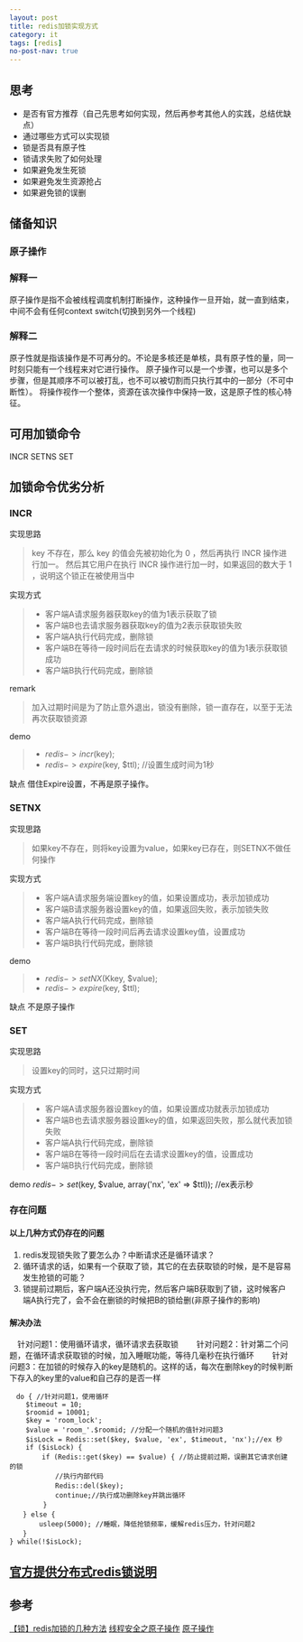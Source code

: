 ```yaml
---
layout: post
title: redis加锁实现方式
category: it
tags: [redis]
no-post-nav: true
---
```

## 思考
- 是否有官方推荐（自己先思考如何实现，然后再参考其他人的实践，总结优缺点）
- 通过哪些方式可以实现锁
- 锁是否具有原子性
- 锁请求失败了如何处理
- 如果避免发生死锁
- 如果避免发生资源抢占
- 如果避免锁的误删

## 储备知识
### 原子操作
### 解释一
原子操作是指不会被线程调度机制打断操作，这种操作一旦开始，就一直到结束，
中间不会有任何context switch(切换到另外一个线程)

### 解释二
原子性就是指该操作是不可再分的。不论是多核还是单核，具有原子性的量，同一时刻只能有一个线程来对它进行操作。
原子操作可以是一个步骤，也可以是多个步骤，但是其顺序不可以被打乱，也不可以被切割而只执行其中的一部分（不可中断性）。
将操作视作一个整体，资源在该次操作中保持一致，这是原子性的核心特征。


## 可用加锁命令
INCR SETNS SET

## 加锁命令优劣分析

### INCR
实现思路
> key 不存在，那么 key 的值会先被初始化为 0 ，然后再执行 INCR 操作进行加一。 
然后其它用户在执行 INCR 操作进行加一时，如果返回的数大于 1 ，说明这个锁正在被使用当中

实现方式
> - 客户端A请求服务器获取key的值为1表示获取了锁
> - 客户端B也去请求服务器获取key的值为2表示获取锁失败
> - 客户端A执行代码完成，删除锁
> - 客户端B在等待一段时间后在去请求的时候获取key的值为1表示获取锁成功
> - 客户端B执行代码完成，删除锁

remark
> 加入过期时间是为了防止意外退出，锁没有删除，锁一直存在，以至于无法再次获取锁资源
 
 demo
 > - $redis->incr($key);
 > - $redis->expire($key, $ttl); //设置生成时间为1秒
 
 
 缺点
 借住Expire设置，不再是原子操作。

 

### SETNX
实现思路
> 如果key不存在，则将key设置为value，如果key已存在，则SETNX不做任何操作

实现方式
> - 客户端A请求服务端设置key的值，如果设置成功，表示加锁成功
> - 客户端B请求服务器设置key的值，如果返回失败，表示加锁失败
> - 客户端A执行代码完成，删除锁
> - 客户端B在等待一段时间后再去请求设置key值，设置成功
> - 客户端B执行代码完成，删除锁

demo
> - $redis->setNX($Kkey, $value);
> - $redis->expire($key, $ttl);

缺点
不是原子操作

### SET
实现思路
> 设置key的同时，这只过期时间

实现方式
> - 客户端A请求服务器设置key的值，如果设置成功就表示加锁成功
> - 客户端B也去请求服务器设置key的值，如果返回失败，那么就代表加锁失败
> - 客户端A执行代码完成，删除锁
> - 客户端B在等待一段时间后在去请求设置key的值，设置成功
> - 客户端B执行代码完成，删除锁

demo
$redis->set($key, $value, array('nx', 'ex' => $ttl)); //ex表示秒

### 存在问题

#### 以上几种方式仍存在的问题
1. redis发现锁失败了要怎么办？中断请求还是循环请求？
2. 循环请求的话，如果有一个获取了锁，其它的在去获取锁的时候，是不是容易发生抢锁的可能？
3. 锁提前过期后，客户端A还没执行完，然后客户端B获取到了锁，这时候客户端A执行完了，会不会在删锁的时候把B的锁给删(非原子操作的影响)


#### 解决办法
　针对问题1：使用循环请求，循环请求去获取锁
　　针对问题2：针对第二个问题，在循环请求获取锁的时候，加入睡眠功能，等待几毫秒在执行循环
　　针对问题3：在加锁的时候存入的key是随机的。这样的话，每次在删除key的时候判断下存入的key里的value和自己存的是否一样

```
　do { //针对问题1，使用循环
    $timeout = 10;
    $roomid = 10001;
    $key = 'room_lock';
    $value = 'room_'.$roomid; //分配一个随机的值针对问题3
    $isLock = Redis::set($key, $value, 'ex', $timeout, 'nx');//ex 秒
    if ($isLock) {
        if (Redis::get($key) == $value) { //防止提前过期，误删其它请求创建的锁
        　　//执行内部代码
       　　 Redis::del($key);
       　　 continue;//执行成功删除key并跳出循环
    　　 }
　　} else {
   　　 usleep(5000); //睡眠，降低抢锁频率，缓解redis压力，针对问题2
　　}
} while(!$isLock);
```

## [官方提供分布式redis锁说明](https://redis.io/topics/distlock)

## 参考
[【锁】redis加锁的几种方法](https://www.cnblogs.com/itplay/p/10163720.html)
[线程安全之原子操作](https://blog.csdn.net/qq_36414013/article/details/96353360)
[原子操作](https://baike.baidu.com/item/%E5%8E%9F%E5%AD%90%E6%93%8D%E4%BD%9C/1880992?fr=aladdin)